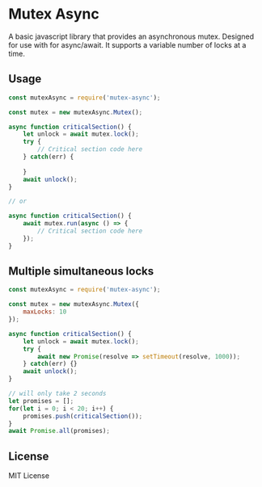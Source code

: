 # Mutex Async
A basic javascript library that provides an asynchronous mutex. Designed for use with for async/await. It supports a variable number of locks at a time.


## Usage

```js
const mutexAsync = require('mutex-async');

const mutex = new mutexAsync.Mutex();

async function criticalSection() {
	let unlock = await mutex.lock();
	try {
		// Critical section code here
	} catch(err) {
		
	}
	await unlock();
}

// or

async function criticalSection() {
	await mutex.run(async () => {
		// Critical section code here
	});
}
```

## Multiple simultaneous locks

```js
const mutexAsync = require('mutex-async');

const mutex = new mutexAsync.Mutex({
	maxLocks: 10
});

async function criticalSection() {
	let unlock = await mutex.lock();
	try {
		await new Promise(resolve => setTimeout(resolve, 1000));
	} catch(err) {}
	await unlock();
}

// will only take 2 seconds
let promises = [];
for(let i = 0; i < 20; i++) {
	promises.push(criticalSection());
}
await Promise.all(promises);
```

## License

MIT License
